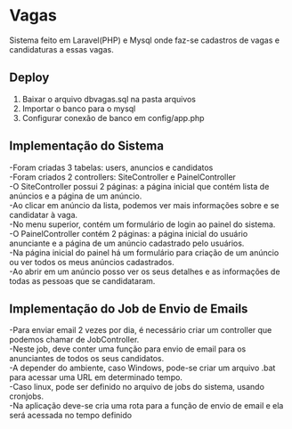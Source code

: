 # Vagas
  
Sistema feito em Laravel(PHP) e Mysql onde faz-se cadastros de vagas e candidaturas a essas vagas.  

## Deploy
1. Baixar o arquivo dbvagas.sql na pasta arquivos  
2. Importar o banco para o mysql  
3. Configurar conexão de banco em config/app.php  

## Implementação do Sistema
-Foram criadas 3 tabelas: users, anuncios e candidatos  
-Foram criados 2 controllers: SiteController e PainelController  
-O SiteController possui 2 páginas: a página inicial que contém lista de anúncios e a página de um anúncio.  
-Ao clicar em anúncio da lista, podemos ver mais informações sobre e se candidatar à vaga.  
-No menu superior, contém um formulário de login ao painel do sistema.  
-O PainelController contém 2 páginas: a página inicial do usuário anunciante e a página de um anúncio cadastrado pelo usuários.  
-Na página inicial do painel há um formulário para criação de um anúncio ou ver todos os meus anúncios cadastrados.  
-Ao abrir em um anúncio posso ver os seus detalhes e as informações de todas as pessoas que se candidataram.  
  
## Implementação do Job de Envio de Emails
-Para enviar email 2 vezes por dia, é necessário criar um controller que podemos chamar de JobController.  
-Neste job, deve conter uma função para envio de email para os anunciantes de todos os seus candidatos.  
-A depender do ambiente, caso Windows, pode-se criar um arquivo .bat para acessar uma URL em determinado tempo.  
-Caso linux, pode ser definido no arquivo de jobs do sistema, usando cronjobs.  
-Na aplicação deve-se cria uma rota para a função de envio de email e ela será acessada no tempo definido 
